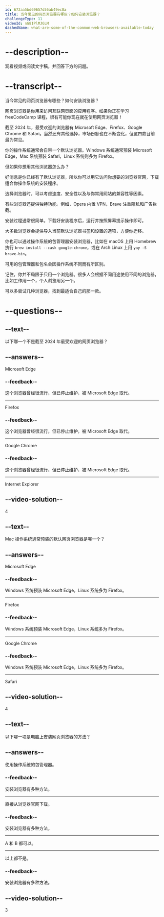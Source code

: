 ```yaml
---
id: 672aa5bd69657d56ab49ec8a
title: 当今常见的网页浏览器有哪些？如何安装浏览器？
challengeType: 11
videoId: nG8IPlMJGLM
dashedName: what-are-some-of-the-common-web-browsers-available-today
---
```


# --description--

观看视频或阅读文字稿，并回答下方的问题。

# --transcript--

当今常见的网页浏览器有哪些？如何安装浏览器？

网页浏览器是你用来访问互联网页面的应用程序。如果你正在学习 freeCodeCamp 课程，很有可能你现在就在使用网页浏览器！

截至 2024 年，最受欢迎的浏览器有 Microsoft Edge、Firefox、Google Chrome 和 Safari。当然还有其他选择，市场份额也在不断变化，但这四款目前最为常见。

你的操作系统通常会自带一个默认浏览器。Windows 系统通常预装 Microsoft Edge，Mac 系统预装 Safari，Linux 系统则多为 Firefox。

但如果你想用其他浏览器怎么办？

好消息是你已经有了默认浏览器，所以你可以用它访问你想要的浏览器官网，下载适合你操作系统的安装程序。

选择浏览器时，可以考虑速度、安全性以及与你常用网站的兼容性等因素。

有些浏览器还提供独特功能。例如，Opera 内置 VPN，Brave 注重隐私和广告拦截。

安装过程通常很简单。下载好安装程序后，运行并按照屏幕提示操作即可。

大多数浏览器会提供导入当前默认浏览器书签和设置的选项，方便你迁移。

你也可以通过操作系统的包管理器安装浏览器，比如在 macOS 上用 Homebrew 执行 `brew install --cask google-chrome`，或在 Arch Linux 上用 `yay -S brave-bin`。

可用的包管理器和包名会因操作系统不同而有所区别。

记住，你并不局限于只用一个浏览器。很多人会根据不同用途使用不同的浏览器，比如工作用一个，个人浏览用另一个。

可以多尝试几种浏览器，找到最适合自己的那一款。

# --questions--

## --text--

以下哪一个不是截至 2024 年最受欢迎的网页浏览器？

## --answers--

Microsoft Edge

### --feedback--

这个浏览器曾经很流行，但已停止维护，被 Microsoft Edge 取代。

---

Firefox

### --feedback--

这个浏览器曾经很流行，但已停止维护，被 Microsoft Edge 取代。

---

Google Chrome

### --feedback--

这个浏览器曾经很流行，但已停止维护，被 Microsoft Edge 取代。

---

Internet Explorer

## --video-solution--

4

## --text--

Mac 操作系统通常预装的默认网页浏览器是哪一个？

## --answers--

Microsoft Edge

### --feedback--

Windows 系统预装 Microsoft Edge，Linux 系统多为 Firefox。

---

Firefox

### --feedback--

Windows 系统预装 Microsoft Edge，Linux 系统多为 Firefox。

---

Google Chrome

### --feedback--

Windows 系统预装 Microsoft Edge，Linux 系统多为 Firefox。

---

Safari

## --video-solution--

4

## --text--

以下哪一项是电脑上安装网页浏览器的方法？

## --answers--

使用操作系统的包管理器。

### --feedback--

安装浏览器有多种方法。

---

直接从浏览器官网下载。

### --feedback--

安装浏览器有多种方法。

---

A 和 B 都可以。

---

以上都不是。

### --feedback--

安装浏览器有多种方法。

## --video-solution--

3

